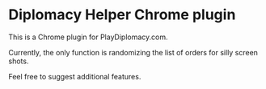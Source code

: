 # Diplomacy Helper Chrome plugin

This is a Chrome plugin for PlayDiplomacy.com.

Currently, the only function is randomizing the list of orders for silly screen shots.

Feel free to suggest additional features. 
